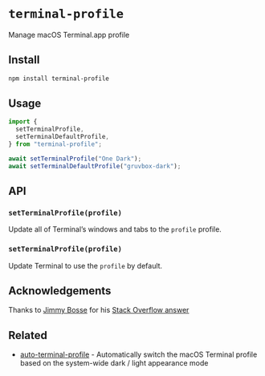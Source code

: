 # `terminal-profile`

Manage macOS Terminal.app profile

## Install

```sh
npm install terminal-profile
```

## Usage

```javascript
import {
  setTerminalProfile,
  setTerminalDefaultProfile,
} from "terminal-profile";

await setTerminalProfile("One Dark");
await setTerminalDefaultProfile("gruvbox-dark");
```

## API

### `setTerminalProfile(profile)`

Update all of Terminal&rsquo;s windows and tabs to the `profile` profile.

### `setTerminalProfile(profile)`

Update Terminal to use the `profile` by default.

## Acknowledgements

Thanks to [Jimmy Bosse](https://github.com/jbosse) for his [Stack Overflow answer](https://stackoverflow.com/a/66080297/4411309)

## Related

- [auto-terminal-profile](https://github.com/ptrkcsk/auto-terminal-profile) - Automatically switch the macOS Terminal profile based on the system-wide dark / light appearance mode
